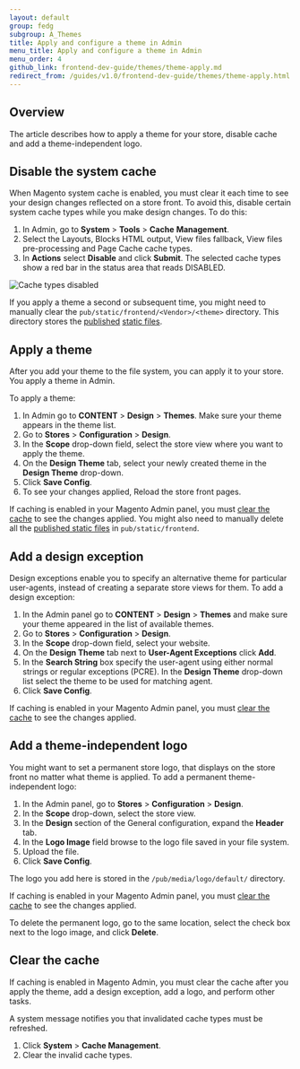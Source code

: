 ```yaml
---
layout: default
group: fedg
subgroup: A_Themes
title: Apply and configure a theme in Admin
menu_title: Apply and configure a theme in Admin
menu_order: 4
github_link: frontend-dev-guide/themes/theme-apply.md
redirect_from: /guides/v1.0/frontend-dev-guide/themes/theme-apply.html
---
```


<h2 id="theme-apply-overview">Overview</h2>
The article describes how to apply a theme for your store, disable cache and add a theme-independent logo.

<h2 id="theme-apply-cache">Disable the system cache</h2>

When Magento system cache is enabled, you must clear it each time to see your design changes reflected on a store front. To avoid this, disable certain system cache types while you make design changes.
To do this:

1. In Admin, go to **System** > **Tools** > **Cache** **Management**.
2. Select the Layouts, Blocks HTML output, View files fallback, View files pre-processing and Page Cache cache types.
2. In **Actions** select **Disable** and click **Submit**. The selected cache types show a red bar in the status area that reads DISABLED.
<p><img src="{{ site.baseurl }}common/images/cache.png" alt="Cache types disabled"></p>


<div class="bs-callout bs-callout-info" id="info">
  <p>If you apply a theme a second or subsequent time, you might need to manually clear the <code>pub/static/frontend/&lt;Vendor&gt;/&lt;theme&gt;</code> directory. This directory stores the <a href="{{site.gdeurl}}architecture/view/static-process.html#publish-static-view-files" target="_blank">published</a> <a href="{{site.gdeurl}}frontend-dev-guide/themes/theme-structure.html#theme-structure-pub" target="_blank">static files</a>.</p>
</div>


<h2 id="theme-apply-apply">Apply a theme</h2>
After you add your theme to the file system<!--ADDLINK -->, you can apply it to your store. You apply a theme in Admin.

To apply a theme:

1. In Admin go to **CONTENT** > **Design** > **Themes**. Make sure your theme appears in the theme list.
2. Go to **Stores** > **Configuration** > **Design**.
3. In the **Scope** drop-down field, select the store view where you want to apply the theme.
4. On the **Design Theme** tab, select your newly created theme in the **Design Theme** drop-down.
5. Click **Save Config**.
6. To see your changes applied, Reload the store front pages.

If caching is enabled in your Magento Admin panel, you must <a href="#theme-apply-clear">clear the cache</a> to see the changes applied. You might also need to manually delete all the <a href="{{site.gdeurl}}architecture/view/static-process.html#publish-static-view-files" target="_blank">published static files</a> in `pub/static/frontend`. 
<!--ADDLINK-->

<h2 id="theme-apply-except">Add a design exception</h2>
Design exceptions enable you to specify an alternative theme for particular user-agents, instead of creating a separate store views for them.
To add a design exception:

1. In the Admin panel go to **CONTENT** > **Design** > **Themes** and make sure your theme appeared in the list of available themes.
2. Go to **Stores** > **Configuration** > **Design**.
3. In the **Scope** drop-down field, select your website.
4. On the **Design Theme** tab next to **User-Agent Exceptions** click **Add**.
5. In the **Search String** box specify the user-agent using either normal strings or regular exceptions (PCRE). In the **Design Theme** drop-down list select the theme to be used for matching agent.
6. Click **Save Config**.

If caching is enabled in your Magento Admin panel, you must <a href="#theme-apply-clear">clear the cache</a> to see the changes applied.


<h2 id="theme-apply-logo">Add a theme-independent logo</h2>
You might want to set a permanent store logo, that displays on the store front no matter what theme is applied.
To add a permanent theme-independent logo:

1. In the Admin panel, go to **Stores** > **Configuration** > **Design**.
2. In the **Scope** drop-down, select the store view.
3. In the **Design** section of the General configuration, expand the **Header** tab.
4. In the **Logo Image** field browse to the logo file saved in your file system.
6. Upload the file.
7. Click **Save Config**.

The logo you add here is stored in the `/pub/media/logo/default/` directory.


If caching is enabled in your Magento Admin panel, you must <a href="#theme-apply-clear">clear the cache</a> to see the changes applied.
<!--ADDLINK-->


<div class="bs-callout bs-callout-warning" id="warning">
  <p>To delete the permanent logo, go to the same location, select the check box next to the logo image, and click <b>Delete</b>.</p>
</div>

<h2 id="theme-apply-clear">Clear the cache</h2>
If caching is enabled in Magento Admin, you must clear the cache after you apply the theme, add a design exception, add a logo, and perform other tasks.

A system message notifies you that invalidated cache types must be refreshed.

1.	Click **System** > **Cache Management**.
2.	Clear the invalid cache types.



